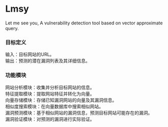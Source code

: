 # Lmsy
Let me see you, A vulnerability detection tool based on vector approximate query.

### 目标定义
输入：目标网站的URL。  
输出：预测的潜在漏洞列表及其详细信息。  
### 功能模块
网站分析模块：收集并分析目标网站的信息。  
特征提取模块：提取网站特征并转化为向量。  
向量存储模块：存储已知漏洞网站的向量及其漏洞信息。  
相似度搜索模块：在向量数据库中搜索相似网站。  
漏洞预测模块：基于相似网站的漏洞信息，预测目标网站可能存在的漏洞。  
漏洞验证模块：对预测的漏洞进行实际验证。  